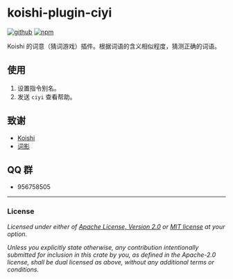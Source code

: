 # koishi-plugin-ciyi

[![github](https://img.shields.io/badge/github-araea/ci_yi-8da0cb?style=for-the-badge&labelColor=555555&logo=github)](https://github.com/araea/koishi-plugin-ciyi)
[![npm](https://img.shields.io/npm/v/koishi-plugin-ciyi.svg?style=for-the-badge&color=fc8d62&logo=npm)](https://www.npmjs.com/package/koishi-plugin-ciyi)

Koishi 的词意（猜词游戏）插件。根据词语的含义相似程度，猜测正确的词语。

## 使用

1. 设置指令别名。
2. 发送 `ciyi` 查看帮助。

## 致谢

* [Koishi](https://koishi.chat/)
* [词影](https://cy.surprising.studio/)

## QQ 群

* 956758505

---

### License

_Licensed under either of [Apache License, Version 2.0](LICENSE-APACHE) or [MIT license](LICENSE-MIT) at your option._

_Unless you explicitly state otherwise, any contribution intentionally submitted for inclusion in this crate by you, as defined in the Apache-2.0 license, shall be dual licensed as above, without any additional terms or conditions._
